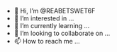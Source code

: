 - 👋 Hi, I’m @REABETSWET6F
- 👀 I’m interested in ...
- 🌱 I’m currently learning ...
- 💞️ I’m looking to collaborate on ...
- 📫 How to reach me ...

<!---
REABETSWET6F/REABETSWET6F is a ✨ special ✨ repository because its `README.md` (this file) appears on your GitHub profile.
You can click the Preview link to take a look at your changes.
--->
